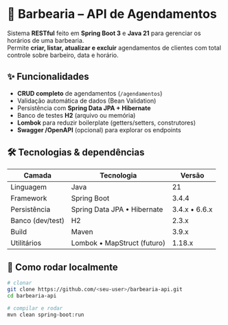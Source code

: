 # 💈 Barbearia – API de Agendamentos

Sistema **RESTful** feito em **Spring Boot 3** e **Java 21** para gerenciar os horários de uma barbearia.  
Permite **criar, listar, atualizar e excluir** agendamentos de clientes com total controle sobre barbeiro, data e horário.

## ✨ Funcionalidades
- **CRUD completo** de agendamentos (`/agendamentos`)
- Validação automática de dados (Bean Validation)
- Persistência com **Spring Data JPA + Hibernate**
- Banco de testes **H2** (arquivo ou memória)
- **Lombok** para reduzir boilerplate (getters/setters, construtores)
- **Swagger /OpenAPI** (opcional) para explorar os endpoints

## 🛠️ Tecnologias & dependências
| Camada            | Tecnologia                              | Versão |
|-------------------|-----------------------------------------|--------|
| Linguagem         | Java                                    | 21     |
| Framework         | Spring Boot                             | 3.4.4  |
| Persistência      | Spring Data JPA • Hibernate             | 3.4.x • 6.6.x |
| Banco (dev/test)  | H2                                      | 2.3.x  |
| Build             | Maven                                   | 3.9.x  |
| Utilitários       | Lombok • MapStruct (futuro)             | 1.18.x |

## 🚀 Como rodar localmente
```bash
# clonar
git clone https://github.com/<seu-user>/barbearia-api.git
cd barbearia-api

# compilar e rodar
mvn clean spring-boot:run
